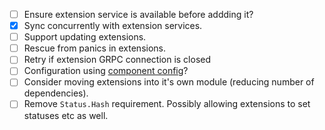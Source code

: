 - [ ] Ensure extension service is available before addding it?
- [x] Sync concurrently with extension services.
- [ ] Support updating extensions.
- [ ] Rescue from panics in extensions.
- [ ] Retry if extension GRPC connection is closed
- [ ] Configuration using [component config](https://book.kubebuilder.io/component-config-tutorial/tutorial.html)?
- [ ] Consider moving extensions into it's own module (reducing number of dependencies).
- [ ] Remove `Status.Hash` requirement. Possibly allowing extensions to set statuses etc as well.
